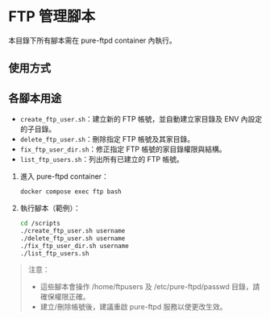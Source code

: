 # FTP 管理腳本

本目錄下所有腳本需在 pure-ftpd container 內執行。

## 使用方式
## 各腳本用途

- `create_ftp_user.sh`：建立新的 FTP 帳號，並自動建立家目錄及 ENV 內設定的子目錄。
- `delete_ftp_user.sh`：刪除指定 FTP 帳號及其家目錄。
- `fix_ftp_user_dir.sh`：修正指定 FTP 帳號的家目錄權限與結構。
- `list_ftp_users.sh`：列出所有已建立的 FTP 帳號。

1. 進入 pure-ftpd container：

   ```bash
   docker compose exec ftp bash
   ```

2. 執行腳本（範例）：

   ```bash
   cd /scripts
   ./create_ftp_user.sh username
   ./delete_ftp_user.sh username
   ./fix_ftp_user_dir.sh username
   ./list_ftp_users.sh
   ```

> 注意：
> - 這些腳本會操作 /home/ftpusers 及 /etc/pure-ftpd/passwd 目錄，請確保權限正確。
> - 建立/刪除帳號後，建議重啟 pure-ftpd 服務以使更改生效。
